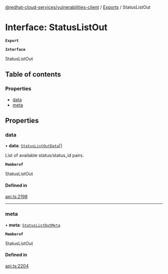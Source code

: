 [@redhat-cloud-services/vulnerabilities-client](../README.md) / [Exports](../modules.md) / StatusListOut

# Interface: StatusListOut

**`Export`**

**`Interface`**

StatusListOut

## Table of contents

### Properties

- [data](StatusListOut.md#data)
- [meta](StatusListOut.md#meta)

## Properties

### data

• **data**: [`StatusListOutData`](StatusListOutData.md)[]

List of available status/status_id pairs.

**`Memberof`**

StatusListOut

#### Defined in

[api.ts:2198](https://github.com/RedHatInsights/javascript-clients/blob/master/packages/vulnerabilities/git-api/api.ts#L2198)

___

### meta

• **meta**: [`StatusListOutMeta`](StatusListOutMeta.md)

**`Memberof`**

StatusListOut

#### Defined in

[api.ts:2204](https://github.com/RedHatInsights/javascript-clients/blob/master/packages/vulnerabilities/git-api/api.ts#L2204)
